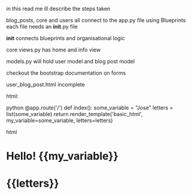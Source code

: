 in this read me ill describe the steps taken

blog_posts, core and users all connect to the app.py file using Blueprints
each file needs an __init__.py file

__init__ connects blueprints and organisational logic 

core
views.py has home and info view

models.py will hold user model and blog post model

checkout the bootstrap documentation on forms

user_blog_post.html incomplete


html:

python
@app.route('/')
def index():
    some_variable = "Jose"
    letters = list(some_variable)
    return render_template('basic_html', my_variable=some_variable, letters=letters)

html
<html lang="en" dir=""lt">
    <head>
        <meta charset="utf-8">
        <title></title>
    </head>
    <body>
    <h1> Hello! {{my_variable}} </h1>
    <h1>{{letters}} </h1>
 </body>
</html>


